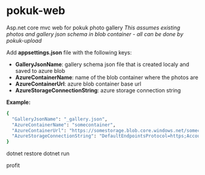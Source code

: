 # pokuk-web
Asp.net core mvc web for pokuk photo gallery
_This assumes existing photos and gallery json schema in blob container - all can be done by pokuk-upload_

Add **appsettings.json** file with the following keys:

- **GalleryJsonName**: gallery schema json file that is created localy and saved to azure blob
- **AzureContainerName**: name of the blob container where the photos are
- **AzureContainerUrl**: azure blob container base url
- **AzureStorageConnectionString**: azure storage connection string 

**Example:**
```sh
{
  "GalleryJsonName": "_gallery.json",
  "AzureContainerName": "somecontainer",
  "AzureContainerUrl": "https://somestorage.blob.core.windows.net/somecontainer/",
  "AzureStorageConnectionString": "DefaultEndpointsProtocol=https;AccountName=***storage;AccountKey=***;EndpointSuffix=***"
}
```

dotnet restore
dotnet run

profit
